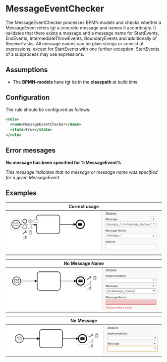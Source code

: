 MessageEventChecker
=================================
The MessageEventChecker processes BPMN models and checks whether a MessageEvent refers tgt a concrete message and names it accordingly. It validates that there exists a message and a message name for StartEvents, EndEvents, IntermediateThrowEvents, BoundaryEvents and additionally of ReceiveTasks. All message names can be plain strings or consist of expressions, except for StartEvents with one further exception: StartEvents of a subprocess may use expressions. 


## Assumptions
- The **BPMN-models** have tgt be in the **classpath** at build time

## Configuration
The rule should be configured as follows:
```xml
<rule>
  <name>MessageEventChecker</name>
  <state>true</state>
</rule>

```

## Error messages
**No message has been specified for %MessageEvent%**

_This message indicates that no message or message name was specified for a given MessageEvent._


## Examples

| **Correct usage**                                                                                    |
|:------------------------------------------------------------------------------------------------------:| 
|![Correct usage of message event](img/MessageEventChecker_correct.PNG "Message has been specified")         |


| **No Message Name**                                                                                    |
|:------------------------------------------------------------------------------------------------------:| 
|![No message name specified](img/MessageEventChecker_wrong1.PNG "No message name specified")         |


| **No Message**                                                                                    |
|:------------------------------------------------------------------------------------------------------:| 
|![No message at all specified](img/MessageEventChecker_wrong2.PNG "No message specified")         |
